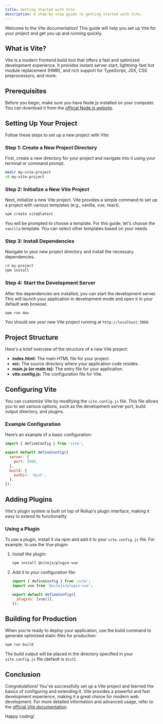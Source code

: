 ```yaml
---
title: Getting Started with Vite
description: A step-by-step guide to getting started with Vite.
---
```


Welcome to the Vite documentation! This guide will help you set up Vite for your project and get you up and running quickly.

## What is Vite?

Vite is a modern frontend build tool that offers a fast and optimized development experience. It provides instant server start, lightning-fast hot module replacement (HMR), and rich support for TypeScript, JSX, CSS preprocessors, and more.

## Prerequisites

Before you begin, make sure you have Node.js installed on your computer. You can download it from the [official Node.js website](https://nodejs.org/).

## Setting Up Your Project

Follow these steps to set up a new project with Vite:

### Step 1: Create a New Project Directory

First, create a new directory for your project and navigate into it using your terminal or command prompt.

```bash
mkdir my-vite-project
cd my-vite-project
```

### Step 2: Initialize a New Vite Project

Next, initialize a new Vite project. Vite provides a simple command to set up a project with various templates (e.g., vanilla, vue, react). 

```bash
npm create vite@latest
```

You will be prompted to choose a template. For this guide, let's choose the `vanilla` template. You can select other templates based on your needs.

### Step 3: Install Dependencies

Navigate to your new project directory and install the necessary dependencies.

```bash
cd my-project
npm install
```

### Step 4: Start the Development Server

After the dependencies are installed, you can start the development server. This will launch your application in development mode and open it in your default web browser.

```bash
npm run dev
```

You should see your new Vite project running at `http://localhost:3000`.

## Project Structure

Here's a brief overview of the structure of a new Vite project:

- **index.html:** The main HTML file for your project.
- **src:** The source directory where your application code resides.
- **main.js (or main.ts):** The entry file for your application.
- **vite.config.js:** The configuration file for Vite.

## Configuring Vite

You can customize Vite by modifying the `vite.config.js` file. This file allows you to set various options, such as the development server port, build output directory, and plugins.

### Example Configuration

Here’s an example of a basic configuration:

```javascript
import { defineConfig } from 'vite';

export default defineConfig({
  server: {
    port: 3000,
  },
  build: {
    outDir: 'dist',
  },
});
```

## Adding Plugins

Vite's plugin system is built on top of Rollup's plugin interface, making it easy to extend its functionality. 

### Using a Plugin

To use a plugin, install it via npm and add it to your `vite.config.js` file. For example, to use the Vue plugin:

1. Install the plugin:

   ```bash
   npm install @vitejs/plugin-vue
   ```

2. Add it to your configuration file:

   ```javascript
   import { defineConfig } from 'vite';
   import vue from '@vitejs/plugin-vue';

   export default defineConfig({
     plugins: [vue()],
   });
   ```

## Building for Production

When you're ready to deploy your application, use the build command to generate optimized static files for production:

```bash
npm run build
```

The build output will be placed in the directory specified in your `vite.config.js` file (default is `dist`).

## Conclusion

Congratulations! You've successfully set up a Vite project and learned the basics of configuring and extending it. Vite provides a powerful and fast development experience, making it a great choice for modern web development. For more detailed information and advanced usage, refer to the [official Vite documentation](https://vitejs.dev/).

Happy coding!
